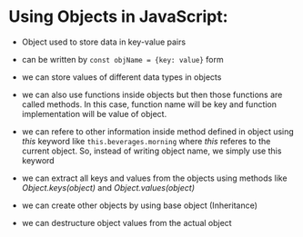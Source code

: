 # Using Objects in JavaScript:

- Object used to store data in key-value pairs

- can be written by <code>const objName = {key: value}</code> form

- we can store values of different data types in objects

- we can also use functions inside objects but then those functions are called methods. In this case, function name will be key and function implementation will be value of object.

- we can refere to other information inside method defined in object using *this* keyword like <code>this.beverages.morning</code> where *this* referes to the current object. So, instead of writing object name, we simply use this keyword

- we can extract all keys and values from the objects using methods like *Object.keys(object)* and *Object.values(object)*

- we can create other objects by using base object (Inheritance)

- we can destructure object values from the actual object
